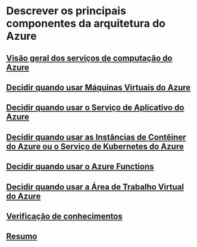 # Descrever os principais componentes da arquitetura do Azure

## [Visão geral dos serviços de computação do Azure](./M4_1_ServicosComputacaoAzure.md)

## [Decidir quando usar Máquinas Virtuais do Azure](./M4_2_MaquinaVirtuaisAzure.md)

## [Decidir quando usar o Serviço de Aplicativo do Azure](./M4_3_ServicoAplicativoAzure.md)

## [Decidir quando usar as Instâncias de Contêiner do Azure ou o Serviço de Kubernetes do Azure](./M4_4_ConteinerOuKubernetes.md)

## [Decidir quando usar o Azure Functions](./M4_5_AzureFunctions.md)

## [Decidir quando usar a Área de Trabalho Virtual do Azure](./M4_6_AreaTrabalhoVirtual.md)

## [Verificação de conhecimentos](./M4_7_AssinaturasGruposGerenciamento.md)

## [Resumo](./M4_5_Resumo.md)
